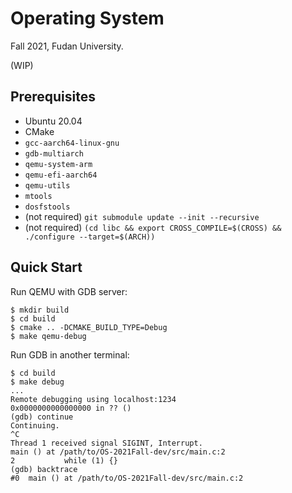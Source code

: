 # Operating System

Fall 2021, Fudan University.

(WIP)

## Prerequisites

* Ubuntu 20.04
* CMake
* `gcc-aarch64-linux-gnu`
* `gdb-multiarch`
* `qemu-system-arm`
* `qemu-efi-aarch64`
* `qemu-utils`
* `mtools`
* `dosfstools`
* (not required) `git submodule update --init --recursive`
* (not required) `(cd libc && export CROSS_COMPILE=$(CROSS) && ./configure --target=$(ARCH))`

## Quick Start

Run QEMU with GDB server:

```shell
$ mkdir build
$ cd build
$ cmake .. -DCMAKE_BUILD_TYPE=Debug
$ make qemu-debug
```

Run GDB in another terminal:

```shell
$ cd build
$ make debug
...
Remote debugging using localhost:1234
0x0000000000000000 in ?? ()
(gdb) continue
Continuing.
^C
Thread 1 received signal SIGINT, Interrupt.
main () at /path/to/OS-2021Fall-dev/src/main.c:2
2           while (1) {}
(gdb) backtrace
#0  main () at /path/to/OS-2021Fall-dev/src/main.c:2
```
